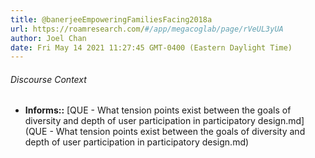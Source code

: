 ```yaml
---
title: @banerjeeEmpoweringFamiliesFacing2018a
url: https://roamresearch.com/#/app/megacoglab/page/rVeUL3yUA
author: Joel Chan
date: Fri May 14 2021 11:27:45 GMT-0400 (Eastern Daylight Time)
---
```




###### Discourse Context

- **Informs::** [QUE - What tension points exist between the goals of diversity and depth of user participation in participatory design.md](QUE - What tension points exist between the goals of diversity and depth of user participation in participatory design.md)

